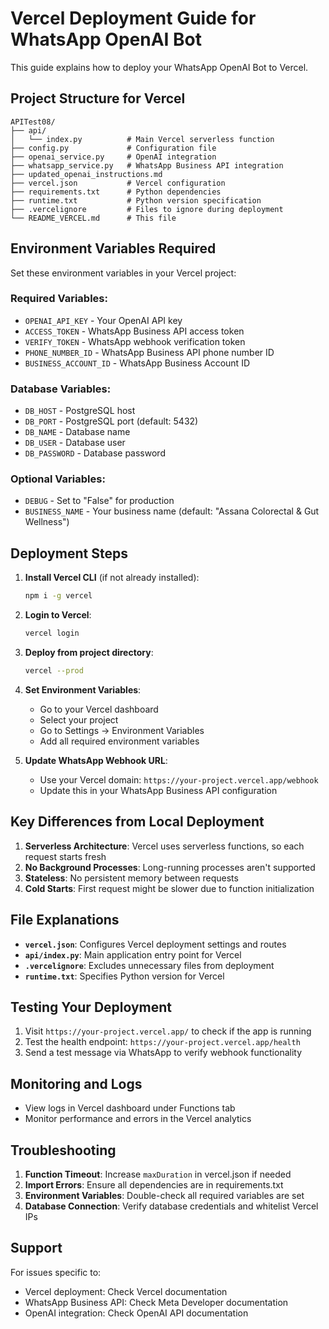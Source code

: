 # Vercel Deployment Guide for WhatsApp OpenAI Bot

This guide explains how to deploy your WhatsApp OpenAI Bot to Vercel.

## Project Structure for Vercel

```
APITest08/
├── api/
│   └── index.py          # Main Vercel serverless function
├── config.py             # Configuration file
├── openai_service.py     # OpenAI integration
├── whatsapp_service.py   # WhatsApp Business API integration
├── updated_openai_instructions.md
├── vercel.json           # Vercel configuration
├── requirements.txt      # Python dependencies
├── runtime.txt           # Python version specification
├── .vercelignore         # Files to ignore during deployment
└── README_VERCEL.md      # This file
```

## Environment Variables Required

Set these environment variables in your Vercel project:

### Required Variables:
- `OPENAI_API_KEY` - Your OpenAI API key
- `ACCESS_TOKEN` - WhatsApp Business API access token
- `VERIFY_TOKEN` - WhatsApp webhook verification token
- `PHONE_NUMBER_ID` - WhatsApp Business API phone number ID
- `BUSINESS_ACCOUNT_ID` - WhatsApp Business Account ID

### Database Variables:
- `DB_HOST` - PostgreSQL host
- `DB_PORT` - PostgreSQL port (default: 5432)
- `DB_NAME` - Database name
- `DB_USER` - Database user
- `DB_PASSWORD` - Database password

### Optional Variables:
- `DEBUG` - Set to "False" for production
- `BUSINESS_NAME` - Your business name (default: "Assana Colorectal & Gut Wellness")

## Deployment Steps

1. **Install Vercel CLI** (if not already installed):
   ```bash
   npm i -g vercel
   ```

2. **Login to Vercel**:
   ```bash
   vercel login
   ```

3. **Deploy from project directory**:
   ```bash
   vercel --prod
   ```

4. **Set Environment Variables**:
   - Go to your Vercel dashboard
   - Select your project
   - Go to Settings → Environment Variables
   - Add all required environment variables

5. **Update WhatsApp Webhook URL**:
   - Use your Vercel domain: `https://your-project.vercel.app/webhook`
   - Update this in your WhatsApp Business API configuration

## Key Differences from Local Deployment

1. **Serverless Architecture**: Vercel uses serverless functions, so each request starts fresh
2. **No Background Processes**: Long-running processes aren't supported
3. **Stateless**: No persistent memory between requests
4. **Cold Starts**: First request might be slower due to function initialization

## File Explanations

- **`vercel.json`**: Configures Vercel deployment settings and routes
- **`api/index.py`**: Main application entry point for Vercel
- **`.vercelignore`**: Excludes unnecessary files from deployment
- **`runtime.txt`**: Specifies Python version for Vercel

## Testing Your Deployment

1. Visit `https://your-project.vercel.app/` to check if the app is running
2. Test the health endpoint: `https://your-project.vercel.app/health`
3. Send a test message via WhatsApp to verify webhook functionality

## Monitoring and Logs

- View logs in Vercel dashboard under Functions tab
- Monitor performance and errors in the Vercel analytics

## Troubleshooting

1. **Function Timeout**: Increase `maxDuration` in vercel.json if needed
2. **Import Errors**: Ensure all dependencies are in requirements.txt
3. **Environment Variables**: Double-check all required variables are set
4. **Database Connection**: Verify database credentials and whitelist Vercel IPs

## Support

For issues specific to:
- Vercel deployment: Check Vercel documentation
- WhatsApp Business API: Check Meta Developer documentation
- OpenAI integration: Check OpenAI API documentation
